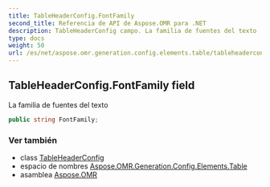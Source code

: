 ```yaml
---
title: TableHeaderConfig.FontFamily
second_title: Referencia de API de Aspose.OMR para .NET
description: TableHeaderConfig campo. La familia de fuentes del texto
type: docs
weight: 50
url: /es/net/aspose.omr.generation.config.elements.table/tableheaderconfig/fontfamily/
---
```

## TableHeaderConfig.FontFamily field

La familia de fuentes del texto

```csharp
public string FontFamily;
```

### Ver también

* class [TableHeaderConfig](../)
* espacio de nombres [Aspose.OMR.Generation.Config.Elements.Table](../../tableheaderconfig/)
* asamblea [Aspose.OMR](../../../)


